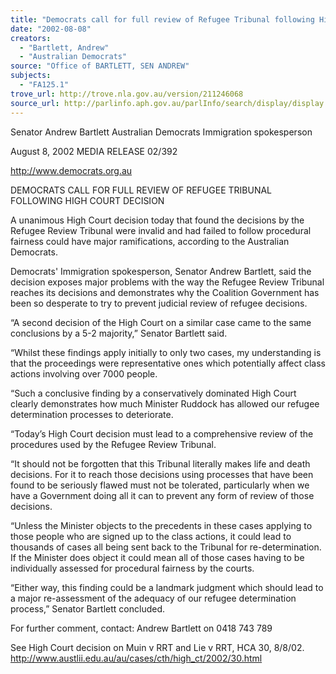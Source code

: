 ```yaml
---
title: "Democrats call for full review of Refugee Tribunal following High Court decision."
date: "2002-08-08"
creators:
  - "Bartlett, Andrew"
  - "Australian Democrats"
source: "Office of BARTLETT, SEN ANDREW"
subjects:
  - "FA125.1"
trove_url: http://trove.nla.gov.au/version/211246068
source_url: http://parlinfo.aph.gov.au/parlInfo/search/display/display.w3p;query=Id%3A%22media/pressrel/2G576%22
---
```


 Senator Andrew Bartlett Australian Democrats Immigration spokesperson

 August 8, 2002                  MEDIA RELEASE                                     02/392

 http://www.democrats.org.au

 DEMOCRATS CALL FOR FULL REVIEW OF REFUGEE TRIBUNAL FOLLOWING HIGH COURT DECISION

 A unanimous High Court decision today that found the decisions by the Refugee Review Tribunal were invalid and had failed to follow procedural fairness could have major ramifications, according to the Australian Democrats.

 Democrats' Immigration spokesperson, Senator Andrew Bartlett, said the decision exposes major problems with the way the Refugee Review Tribunal reaches its decisions and demonstrates why the Coalition Government has been so desperate to try to prevent judicial review of refugee decisions.

 “A second decision of the High Court on a similar case came to the same conclusions by a 5-2 majority,” Senator Bartlett said.

 “Whilst these findings apply initially to only two cases, my understanding is that the proceedings were representative ones which potentially affect class actions involving over 7000 people.

 “Such a conclusive finding by a conservatively dominated High Court clearly demonstrates how much Minister Ruddock has allowed our refugee determination processes to deteriorate.

 “Today’s High Court decision must lead to a comprehensive review of the procedures used by the Refugee Review Tribunal.

 “It should not be forgotten that this Tribunal literally makes life and death decisions.  For it to reach those decisions using processes that have been found to be seriously flawed must not be tolerated, particularly when we have a Government doing all it can to prevent any form of review of those decisions.

 “Unless the Minister objects to the precedents in these cases applying to those people who are signed up to the class actions, it could lead to thousands of cases all being sent back to the Tribunal for re-determination.  If the Minister does object it could mean all of those cases having to be individually assessed for procedural fairness by the courts.

 “Either way, this finding could be a landmark judgment which should lead to a major re-assessment of the adequacy of our refugee determination process,” Senator Bartlett concluded.

 For further comment, contact: Andrew Bartlett on 0418 743 789

 See High Court decision on Muin v RRT and Lie v RRT, HCA 30, 8/8/02. http://www.austlii.edu.au/au/cases/cth/high_ct/2002/30.html

